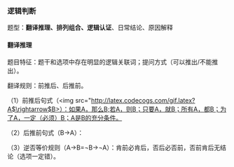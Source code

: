 ### 逻辑判断 
题型：**翻译推理、排列组合、逻辑认证**、日常结论、原因解释
#### 翻译推理
题目特征：题干和选项中存在明显的逻辑关联词；提问方式（可以推出/不能推出）。

翻译规则：前推后、后推前。

（1）前推后句式（<img src="http://latex.codecogs.com/gif.latex?A$\rightarrow$B>）：如果A，那么B;若A，则B；只要A，就B；所有A，都B；为了A，一定（必须）B；A是B的充分条件。

（2）后推前句式（B$\rightarrow$A）：

（3）逆否等价规则（A$\rightarrow$B=$\neg$B$\rightarrow$$\neg$A）：肯前必肯后，否后必否前，否前肯后无结论（选项一定错）。
